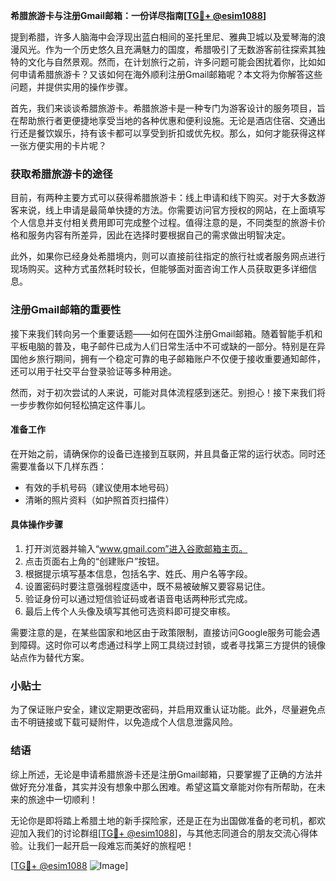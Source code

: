 **希腊旅游卡与注册Gmail邮箱：一份详尽指南[[TG💪+ @esim1088](https://t.me/s/esim1088)]**

提到希腊，许多人脑海中会浮现出蓝白相间的圣托里尼、雅典卫城以及爱琴海的浪漫风光。作为一个历史悠久且充满魅力的国度，希腊吸引了无数游客前往探索其独特的文化与自然景观。然而，在计划旅行之前，许多问题可能会困扰着你，比如如何申请希腊旅游卡？又该如何在海外顺利注册Gmail邮箱呢？本文将为你解答这些问题，并提供实用的操作步骤。

首先，我们来谈谈希腊旅游卡。希腊旅游卡是一种专门为游客设计的服务项目，旨在帮助旅行者更便捷地享受当地的各种优惠和便利设施。无论是酒店住宿、交通出行还是餐饮娱乐，持有该卡都可以享受到折扣或优先权。那么，如何才能获得这样一张方便实用的卡片呢？

### 获取希腊旅游卡的途径

目前，有两种主要方式可以获得希腊旅游卡：线上申请和线下购买。对于大多数游客来说，线上申请是最简单快捷的方法。你需要访问官方授权的网站，在上面填写个人信息并支付相关费用即可完成整个过程。值得注意的是，不同类型的旅游卡价格和服务内容有所差异，因此在选择时要根据自己的需求做出明智决定。

此外，如果你已经身处希腊境内，则可以直接前往指定的旅行社或者服务网点进行现场购买。这种方式虽然耗时较长，但能够面对面咨询工作人员获取更多详细信息。

### 注册Gmail邮箱的重要性

接下来我们转向另一个重要话题——如何在国外注册Gmail邮箱。随着智能手机和平板电脑的普及，电子邮件已成为人们日常生活中不可或缺的一部分。特别是在异国他乡旅行期间，拥有一个稳定可靠的电子邮箱账户不仅便于接收重要通知邮件，还可以用于社交平台登录验证等多种用途。

然而，对于初次尝试的人来说，可能对具体流程感到迷茫。别担心！接下来我们将一步步教你如何轻松搞定这件事儿。

#### 准备工作

在开始之前，请确保你的设备已连接到互联网，并且具备正常的运行状态。同时还需要准备以下几样东西：
- 有效的手机号码（建议使用本地号码）
- 清晰的照片资料（如护照首页扫描件）

#### 具体操作步骤

1. 打开浏览器并输入“www.gmail.com”进入谷歌邮箱主页。
2. 点击页面右上角的“创建账户”按钮。
3. 根据提示填写基本信息，包括名字、姓氏、用户名等字段。
4. 设置密码时要注意强弱程度适中，既不易被破解又要容易记住。
5. 验证身份可以通过短信验证码或者语音电话两种形式完成。
6. 最后上传个人头像及填写其他可选资料即可提交审核。

需要注意的是，在某些国家和地区由于政策限制，直接访问Google服务可能会遇到障碍。这时你可以考虑通过科学上网工具绕过封锁，或者寻找第三方提供的镜像站点作为替代方案。

### 小贴士

为了保证账户安全，建议定期更改密码，并启用双重认证功能。此外，尽量避免点击不明链接或下载可疑附件，以免造成个人信息泄露风险。

### 结语

综上所述，无论是申请希腊旅游卡还是注册Gmail邮箱，只要掌握了正确的方法并做好充分准备，其实并没有想象中那么困难。希望这篇文章能对你有所帮助，在未来的旅途中一切顺利！

无论你是即将踏上希腊土地的新手探险家，还是正在为出国做准备的老司机，都欢迎加入我们的讨论群组[[TG💪+ @esim1088](https://t.me/s/esim1088)]，与其他志同道合的朋友交流心得体验。让我们一起开启一段难忘而美好的旅程吧！

[[TG💪+ @esim1088](https://t.me/s/esim1088) ![Image](https://i.postimg.cc/4NQfJmqS/Snipaste-2025-05-13-00-14-12.png)]